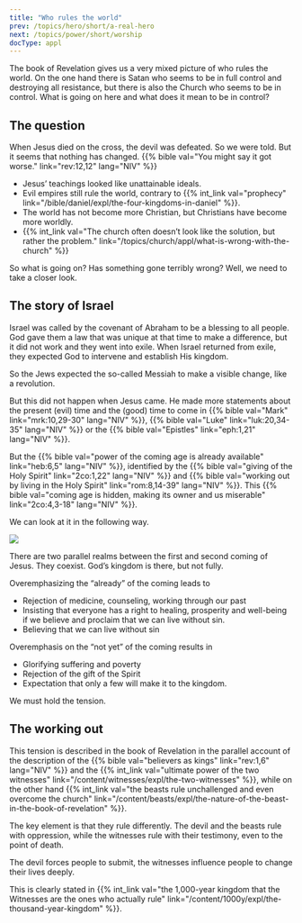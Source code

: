 ```yaml
---
title: "Who rules the world"
prev: /topics/hero/short/a-real-hero
next: /topics/power/short/worship
docType: appl
---
```


The book of Revelation gives us a very mixed picture of who rules the world. On the one hand there is Satan who seems to be in full control and destroying all resistance, but there is also the Church who seems to be in control. What is going on here and what does it mean to be in control?

## The question

<a name="d62f"></a>
When Jesus died on the cross, the devil was defeated. So we were told. But it seems that nothing has changed. {{% bible val="You might say it got worse." link="rev:12,12" lang="NIV" %}}

- Jesus’ teachings looked like unattainable ideals.
- Evil empires still rule the world, contrary to {{% int_link val="prophecy" link="/bible/daniel/expl/the-four-kingdoms-in-daniel" %}}.
- The world has not become more Christian, but Christians have become more worldly.
- {{% int_link val="The church often doesn’t look like the solution, but rather the problem." link="/topics/church/appl/what-is-wrong-with-the-church" %}}

So what is going on? Has something gone terribly wrong? Well, we need to take a closer look.

## The story of Israel

<a name="af6b"></a>
Israel was called by the covenant of Abraham to be a blessing to all people. God gave them a law that was unique at that time to make a difference, but it did not work and they went into exile. When Israel returned from exile, they expected God to intervene and establish His kingdom.

So the Jews expected the so-called Messiah to make a visible change, like a revolution.

But this did not happen when Jesus came. He made more statements about the present (evil) time and the (good) time to come in {{% bible val="Mark" link="mrk:10,29-30" lang="NIV" %}}, {{% bible val="Luke" link="luk:20,34-35" lang="NIV" %}} or the {{% bible val="Epistles" link="eph:1,21" lang="NIV" %}}.

But the {{% bible val="power of the coming age is already available" link="heb:6,5" lang="NIV" %}}, identified by the {{% bible val="giving of the Holy Spirit" link="2co:1,22" lang="NIV" %}} and {{% bible val="working out by living in the Holy Spirit" link="rom:8,14-39" lang="NIV" %}}. This {{% bible val="coming age is hidden, making its owner and us miserable" link="2co:4,3-18" lang="NIV" %}}.

We can look at it in the following way.

![](/images/era_en.jpg)

There are two parallel realms between the first and second coming of Jesus. They coexist. God’s kingdom is there, but not fully.

Overemphasizing the “already” of the coming leads to

- Rejection of medicine, counseling, working through our past
- Insisting that everyone has a right to healing, prosperity and well-being if we believe and proclaim that we can live without sin.
- Believing that we can live without sin

Overemphasis on the “not yet” of the coming results in

- Glorifying suffering and poverty
- Rejection of the gift of the Spirit
- Expectation that only a few will make it to the kingdom.

We must hold the tension.

## The working out

<a name="959b"></a>
This tension is described in the book of Revelation in the parallel account of the description of the {{% bible val="believers as kings" link="rev:1,6" lang="NIV" %}} and the {{% int_link val="ultimate power of the two witnesses" link="/content/witnesses/expl/the-two-witnesses" %}}, while on the other hand {{% int_link val="the beasts rule unchallenged and even overcome the church" link="/content/beasts/expl/the-nature-of-the-beast-in-the-book-of-revelation" %}}.

The key element is that they rule differently. The devil and the beasts rule with oppression, while the witnesses rule with their testimony, even to the point of death.

The devil forces people to submit, the witnesses influence people to change their lives deeply.

This is clearly stated in {{% int_link val="the 1,000-year kingdom that the Witnesses are the ones who actually rule" link="/content/1000y/expl/the-thousand-year-kingdom" %}}.


